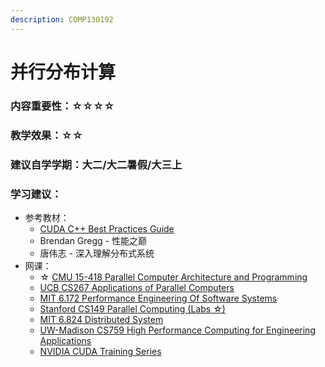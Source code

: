 ```yaml
---
description: COMP130192
---
```


# 并行分布计算

### 内容重要性：☆☆☆☆

### 教学效果：☆☆

### 建议自学学期：大二/大二暑假/大三上

### 学习建议：

* 参考教材：
  * [CUDA C++ Best Practices Guide](https://docs.nvidia.com/cuda/cuda-c-best-practices-guide/index.html)
  * Brendan Gregg - 性能之巅
  * 唐伟志 - 深入理解分布式系统
* 网课：
  * ☆ [CMU 15-418 Parallel Computer Architecture and Programming](https://csdiy.wiki/%E5%B9%B6%E8%A1%8C%E4%B8%8E%E5%88%86%E5%B8%83%E5%BC%8F%E7%B3%BB%E7%BB%9F/CS149/)
  * [UCB CS267 Applications of Parallel Computers](https://www.bilibili.com/video/BV1qV411q7RS)
  * [MIT 6.172 Performance Engineering Of Software Systems](https://ocw.mit.edu/courses/6-172-performance-engineering-of-software-systems-fall-2018/)
  * [Stanford CS149 Parallel Computing (Labs ☆)](https://gfxcourses.stanford.edu/cs149/fall23)
  * [MIT 6.824 Distributed System](https://csdiy.wiki/%E5%B9%B6%E8%A1%8C%E4%B8%8E%E5%88%86%E5%B8%83%E5%BC%8F%E7%B3%BB%E7%BB%9F/MIT6.824/)
  * [UW-Madison CS759 High Performance Computing for Engineering Applications](https://blog.ruipan.xyz/earlier-readings-and-notes/cs759-hpc-course-notes)
  * [NVIDIA CUDA Training Series](https://www.olcf.ornl.gov/cuda-training-series/)


